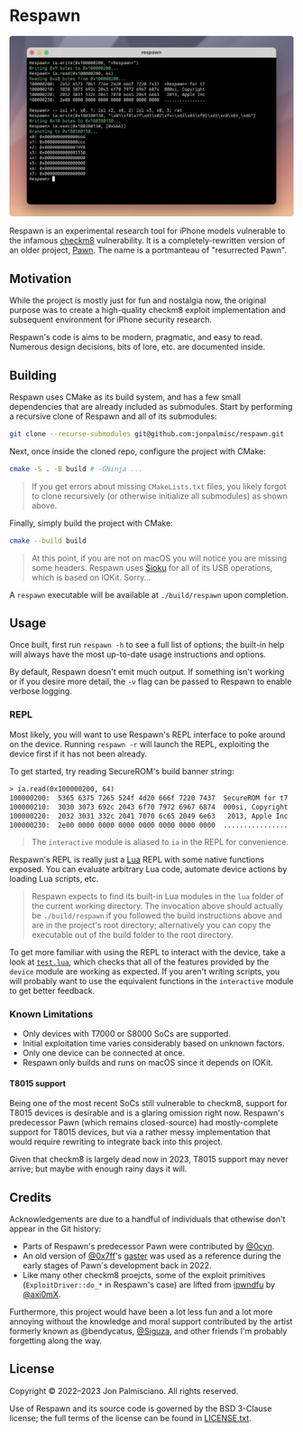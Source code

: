 # Respawn

![Respawn REPL Demo Image](docs/demo.webp)

Respawn is an experimental research tool for iPhone models vulnerable to the
infamous [checkm8](https://theapplewiki.com/wiki/Checkm8_Exploit)
vulnerability. It is a completely-rewritten version of an older project,
[Pawn](https://twitter.com/jonpalmisc/status/1596177346616512512). The name is
a portmanteau of "resurrected Pawn".

## Motivation

While the project is mostly just for fun and nostalgia now, the original
purpose was to create a high-quality checkm8 exploit implementation and
subsequent environment for iPhone security research.

Respawn's code is aims to be modern, pragmatic, and easy to read. Numerous
design decisions, bits of lore, etc. are documented inside.

## Building

Respawn uses CMake as its build system, and has a few small dependencies that are
already included as submodules. Start by performing a recursive clone of
Respawn and all of its submodules:

```sh
git clone --recurse-submodules git@github.com:jonpalmisc/respawn.git
```

Next, once inside the cloned repo, configure the project with CMake:

```sh
cmake -S . -B build # -GNinja ...
```
> If you get errors about missing `CMakeLists.txt` files, you likely forgot to
> clone recursively (or otherwise initialize all submodules) as shown above.

Finally, simply build the project with CMake:

```sh
cmake --build build
```

> At this point, if you are not on macOS you will notice you are missing some
> headers. Respawn uses [Sioku](https://github.com/jonpalmisc/sioku) for all of
> its USB operations, which is based on IOKit. Sorry...

A `respawn` executable will be available at `./build/respawn` upon completion.

## Usage

Once built, first run `respawn -h` to see a full list of options; the built-in
help will always have the most up-to-date usage instructions and options.

By default, Respawn doesn't emit much output. If something isn't working or if
you desire more detail, the `-v` flag can be passed to Respawn to enable
verbose logging.

### REPL

Most likely, you will want to use Respawn's REPL interface to poke around on
the device. Running `respawn -r` will launch the REPL, exploiting the device
first if it has not been already.

To get started, try reading SecureROM's build banner string:

```
> ia.read(0x100000200, 64)
100000200:  5365 6375 7265 524f 4d20 666f 7220 7437  SecureROM for t7
100000210:  3030 3073 692c 2043 6f70 7972 6967 6874  000si, Copyright
100000220:  2032 3031 332c 2041 7070 6c65 2049 6e63   2013, Apple Inc
100000230:  2e00 0000 0000 0000 0000 0000 0000 0000  ................
```
> The `interactive` module is aliased to `ia` in the REPL for convenience.

Respawn's REPL is really just a [Lua](https://www.lua.org/) REPL with some
native functions exposed. You can evaluate arbitrary Lua code, automate device
actions by loading Lua scripts, etc.

> Respawn expects to find its built-in Lua modules in the `lua` folder of the
> current working directory. The invocation above should actually be
> `./build/respawn` if you followed the build instructions above and are in the
> project's root directory; alternatively you can copy the executable out of
> the build folder to the root directory.

To get more familiar with using the REPL to interact with the device, take a
look at [`test.lua`](lua/test.lua), which checks that all of the features
provided by the `device` module are working as expected. If you aren't writing
scripts, you will probably want to use the equivalent functions in the
`interactive` module to get better feedback. 

### Known Limitations

- Only devices with T7000 or S8000 SoCs are supported.
- Initial exploitation time varies considerably based on unknown factors.
- Only one device can be connected at once.
- Respawn only builds and runs on macOS since it depends on IOKit.

#### T8015 support

Being one of the most recent SoCs still vulnerable to checkm8, support for
T8015 devices is desirable and is a glaring omission right now. Respawn's
predecessor Pawn (which remains closed-source) had mostly-complete support for
T8015 devices, but via a rather messy implementation that would require
rewriting to integrate back into this project.

Given that checkm8 is largely dead now in 2023, T8015 support may never arrive;
but maybe with enough rainy days it will.

## Credits

Acknowledgements are due to a handful of individuals that othewise don't appear
in the Git history:

- Parts of Respawn's predecessor Pawn were contributed by
  [@0cyn](https://github.com/0cyn).
- An old version of [@0x7ff](https://github.com/0x7ff)'s
  [gaster](https://github.com/0x7ff/gaster) was used as a reference during the
  early stages of Pawn's development back in 2022.
- Like many other checkm8 proejcts, some of the exploit primitives
  (`ExploitDriver::do_*` in Respawn's case) are lifted from
  [ipwndfu](https://github.com/axi0mX/ipwndfu) by
  [@axi0mX](https://twitter.com/axi0mx).

Furthermore, this project would have been a lot less fun and a lot more
annoying without the knowledge and moral support contributed by the artist
formerly known as @bendycatus, [@Siguza](https://siguza.net/), and other
friends I'm probably forgetting along the way.

## License

Copyright &copy; 2022&ndash;2023 Jon Palmisciano. All rights reserved.

Use of Respawn and its source code is governed by the BSD 3-Clause license; the
full terms of the license can be found in [LICENSE.txt](LICENSE.txt).
